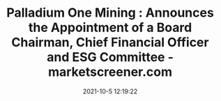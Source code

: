 ---
"title": "Palladium One Mining : Announces the Appointment of a Board Chairman, Chief Financial Officer and ESG Committee - marketscreener.com"
"date": "2021-10-5 12:19:22"
"feed_name": "GOOGLENEWSMINING"
"feed_website": "https://news.google.com/search?q=mining%2Bincident&hl=en-US&gl=US&ceid=US:en"
"feed_rss": "https://news.google.com/rss/search?q=mining%2Bincident&hl=en-US&gl=US&ceid=US:en"
"link": "https://m.marketscreener.com/quote/stock/PALLADIUM-ONE-MINING-INC-58457892/news/Palladium-One-Mining-Announces-the-Appointment-of-a-Board-Chairman-Chief-Financial-Officer-and-ES-36605133/"
"source": "{'href': 'https://m.marketscreener.com', 'title': 'marketscreener.com'}"
"file": "_posts/2021-1-1-1cb9485b38c35b35e8e113f04437852bb6a8a37a.md"
"accident": "0"
"drilling": "0"
"dead": "0"
"injured": "0"
"arrested": "0"
"place": "unknown place"
"where": "unknown site"
"causes": "unknown"
"place_uri": "unknown place"
---